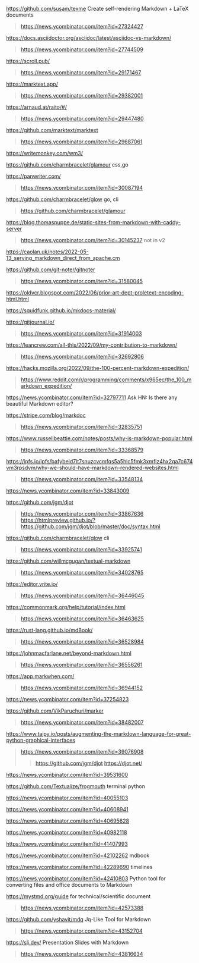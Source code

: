 https://github.com/susam/texme Create self-rendering Markdown + LaTeX documents
> https://news.ycombinator.com/item?id=27324427

https://docs.asciidoctor.org/asciidoc/latest/asciidoc-vs-markdown/
> https://news.ycombinator.com/item?id=27744509

https://scroll.pub/
> https://news.ycombinator.com/item?id=29171467

https://marktext.app/
> https://news.ycombinator.com/item?id=29382001

https://arnaud.at/raito/#/
> https://news.ycombinator.com/item?id=29447480

https://github.com/marktext/marktext
> https://news.ycombinator.com/item?id=29687061

https://writemonkey.com/wm3/

https://github.com/charmbracelet/glamour css,go

https://panwriter.com/
> https://news.ycombinator.com/item?id=30087194

https://github.com/charmbracelet/glow go, cli
> https://github.com/charmbracelet/glamour

https://blog.thomaspuppe.de/static-sites-from-markdown-with-caddy-server
> https://news.ycombinator.com/item?id=30145237 not in v2

https://caolan.uk/notes/2022-05-13_serving_markdown_direct_from_apache.cm

https://github.com/git-noter/gitnoter
> https://news.ycombinator.com/item?id=31580045

https://oldvcr.blogspot.com/2022/06/prior-art-dept-proletext-encoding-html.html

https://squidfunk.github.io/mkdocs-material/

https://gitjournal.io/
> https://news.ycombinator.com/item?id=31914003

https://leancrew.com/all-this/2022/09/my-contribution-to-markdown/
> https://news.ycombinator.com/item?id=32692806

https://hacks.mozilla.org/2022/09/the-100-percent-markdown-expedition/
> https://www.reddit.com/r/programming/comments/x965ec/the_100_markdown_expedition/

https://news.ycombinator.com/item?id=32797711 Ask HN: Is there any beautiful Markdown editor?

https://stripe.com/blog/markdoc
> https://news.ycombinator.com/item?id=32835751

https://www.russellbeattie.com/notes/posts/why-is-markdown-popular.html
> https://news.ycombinator.com/item?id=33368579

https://ipfs.io/ipfs/bafybeid7lt7snuzcvcmfqs5a5hlc5fmk3xmflz4hx2qa7c674vm3rpsdvm/why-we-should-have-markdown-rendered-websites.html
> https://news.ycombinator.com/item?id=33548134

https://news.ycombinator.com/item?id=33843009

https://github.com/jgm/djot
> https://news.ycombinator.com/item?id=33867636
> https://htmlpreview.github.io/?https://github.com/jgm/djot/blob/master/doc/syntax.html

https://github.com/charmbracelet/glow cli
> https://news.ycombinator.com/item?id=33925741

https://github.com/willmcgugan/textual-markdown
> https://news.ycombinator.com/item?id=34028765

https://editor.vrite.io/
> https://news.ycombinator.com/item?id=36446045

https://commonmark.org/help/tutorial/index.html
> https://news.ycombinator.com/item?id=36463625

https://rust-lang.github.io/mdBook/
> https://news.ycombinator.com/item?id=36528984

https://johnmacfarlane.net/beyond-markdown.html
> https://news.ycombinator.com/item?id=36556261

https://app.markwhen.com/
> https://news.ycombinator.com/item?id=36944152

https://news.ycombinator.com/item?id=37254823

https://github.com/VikParuchuri/marker
> https://news.ycombinator.com/item?id=38482007

https://www.taipy.io/posts/augmenting-the-markdown-language-for-great-python-graphical-interfaces
> https://news.ycombinator.com/item?id=39076908
> > https://github.com/jgm/djot https://djot.net/

https://news.ycombinator.com/item?id=39531600

https://github.com/Textualize/frogmouth terminal python

https://news.ycombinator.com/item?id=40055103

https://news.ycombinator.com/item?id=40608941

https://news.ycombinator.com/item?id=40695628

https://news.ycombinator.com/item?id=40982118

https://news.ycombinator.com/item?id=41407993

https://news.ycombinator.com/item?id=42102262 mdbook

https://news.ycombinator.com/item?id=42289690 timelines

https://news.ycombinator.com/item?id=42410803 Python tool for converting files and office documents to Markdown

https://mystmd.org/guide for technical/scientific document
> https://news.ycombinator.com/item?id=42573388

https://github.com/yshavit/mdq Jq-Like Tool for Markdown
> https://news.ycombinator.com/item?id=43152704

https://sli.dev/ Presentation Slides with Markdown
> https://news.ycombinator.com/item?id=43816634